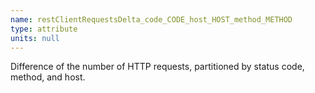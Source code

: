 ```yaml
---
name: restClientRequestsDelta_code_CODE_host_HOST_method_METHOD
type: attribute
units: null
---
```


Difference of the number of HTTP requests, partitioned by status code, method, and host.
